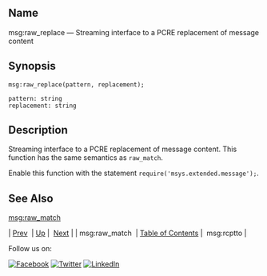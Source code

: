<a name="lua.ref.msg_raw_replace"></a>
## Name

msg:raw_replace — Streaming interface to a PCRE replacement of message content

<a name="idp16923952"></a>
## Synopsis

`msg:raw_replace(pattern, replacement);`

```
pattern: string
replacement: string
```
<a name="idp16926944"></a>
## Description

Streaming interface to a PCRE replacement of message content. This function has the same semantics as `raw_match`.

Enable this function with the statement `require('msys.extended.message');`.

<a name="idp16930256"></a>
## See Also

[msg:raw_match](lua.ref.msg_raw_match.php "msg:raw_match")

| [Prev](lua.ref.msg_raw_match.php)  | [Up](lua.function.details.php) |  [Next](lua.ref.msg_rcptto.php) |
| msg:raw_match  | [Table of Contents](index.php) |  msg:rcptto |

Follow us on:

[![Facebook](https://support.messagesystems.com/images/icon-facebook.png)](http://www.facebook.com/messagesystems) [![Twitter](https://support.messagesystems.com/images/icon-twitter.png)](http://twitter.com/#!/MessageSystems) [![LinkedIn](https://support.messagesystems.com/images/icon-linkedin.png)](http://www.linkedin.com/company/message-systems)